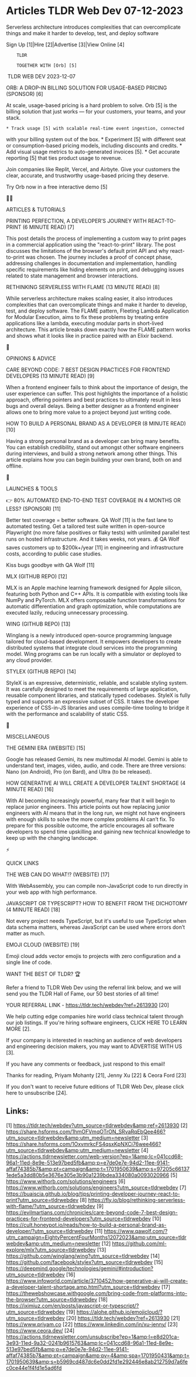 # Articles TLDR Web Dev 07-12-2023

Serverless architecture introduces complexities that can
overcomplicate things and make it harder to develop, test, and deploy
software 

Sign Up [1]|Hire [2]|Advertise [3]|View Online [4] 

		TLDR

		TOGETHER WITH [Orb] [5]

 TLDR WEB DEV 2023-12-07

 ORB: A DROP-IN BILLING SOLUTION FOR USAGE-BASED PRICING (SPONSOR) [6]


 At scale, usage-based pricing is a hard problem to solve. Orb [5] is
the billing solution that just works — for your customers, your
teams, and your stack.

	* Track usage [5] with scalable real-time event ingestion, connected
with your billing system out of the box.
	* Experiment [5] with different seat or consumption-based pricing
models, including discounts and credits.
	* Add visual usage metrics to auto-generated invoices [5].
	* Get accurate reporting [5] that ties product usage to revenue.

Join companies like Replit, Vercel, and Airbyte. Give your customers
the clear, accurate, and trustworthy usage-based pricing they deserve.

Try Orb now in a free interactive demo [5]

🧑‍💻 

ARTICLES & TUTORIALS

 PRINTING PERFECTION, A DEVELOPER’S JOURNEY WITH REACT-TO-PRINT (6
MINUTE READ) [7] 

 This post details the process of implementing a custom way to print
pages in a commercial application using the "react-to-print" library.
The post discusses the limitations of the browser's default print API
and why react-to-print was chosen. The journey includes a proof of
concept phase, addressing challenges in documentation and
implementation, handling specific requirements like hiding elements on
print, and debugging issues related to state management and browser
interactions. 

 RETHINKING SERVERLESS WITH FLAME (13 MINUTE READ) [8] 

 While serverless architecture makes scaling easier, it also
introduces complexities that can overcomplicate things and make it
harder to develop, test, and deploy software. The FLAME pattern,
Fleeting Lambda Application for Modular Execution, aims to fix these
problems by treating entire applications like a lambda, executing
modular parts in short-lived architecture. This article breaks down
exactly how the FLAME pattern works and shows what it looks like in
practice paired with an Elixir backend. 

🧠 

OPINIONS & ADVICE

 CARE BEYOND CODE: 7 BEST DESIGN PRACTICES FOR FRONTEND DEVELOPERS (13
MINUTE READ) [9] 

 When a frontend engineer fails to think about the importance of
design, the user experience can suffer. This post highlights the
importance of a holistic approach, offering pointers and best
practices to ultimately result in less bugs and overall delays. Being
a better designer as a frontend engineer allows one to bring more
value to a project beyond just writing code. 

 HOW TO BUILD A PERSONAL BRAND AS A DEVELOPER (8 MINUTE READ) [10] 

 Having a strong personal brand as a developer can bring many
benefits. You can establish credibility, stand out amongst other
software engineers during interviews, and build a strong network among
other things. This article explains how you can begin building your
own brand, both on and offline. 

🚀

LAUNCHES & TOOLS

 👉 80% AUTOMATED END-TO-END TEST COVERAGE IN 4 MONTHS OR LESS?
(SPONSOR) [11] 

 Better test coverage = better software. QA Wolf [11] is the fast lane
to automated testing. Get a tailored test suite written in open-source
Playwright (no more false positives or flaky tests) with unlimited
parallel test runs on hosted infrastructure. And it takes weeks, not
years.
💰 QA Wolf saves customers up to $200k+/year [11] in engineering
and infrastructure costs, according to public case studies.

Kiss bugs goodbye with QA Wolf [11]

 MLX (GITHUB REPO) [12] 

 MLX is an Apple machine learning framework designed for Apple
silicon, featuring both Python and C++ APIs. It is compatible with
existing tools like NumPy and PyTorch. MLX offers composable function
transformations for automatic differentiation and graph optimization,
while computations are executed lazily, reducing unnecessary
processing. 

 WING (GITHUB REPO) [13] 

 Winglang is a newly introduced open-source programming language
tailored for cloud-based development. It empowers developers to create
distributed systems that integrate cloud services into the programming
model. Wing programs can be run locally with a simulator or deployed
to any cloud provider. 

 STYLEX (GITHUB REPO) [14] 

 StyleX is an expressive, deterministic, reliable, and scalable
styling system. It was carefully designed to meet the requirements of
large application, reusable component libraries, and statically typed
codebases. StyleX is fully typed and supports an expressive subset of
CSS. It takes the developer experience of CSS-in-JS libraries and uses
compile-time tooling to bridge it with the performance and scalability
of static CSS. 

🎁

MISCELLANEOUS

 THE GEMINI ERA (WEBSITE) [15] 

 Google has released Gemini, its new multimodal AI model. Gemini is
able to understand text, images, video, audio, and code. There are
three versions: Nano (on Android), Pro (on Bard), and Ultra (to be
released). 

 HOW GENERATIVE AI WILL CREATE A DEVELOPER TALENT SHORTAGE (4 MINUTE
READ) [16] 

 With AI becoming increasingly powerful, many fear that it will begin
to replace junior engineers. This article points out how replacing
junior engineers with AI means that in the long run, we might not have
engineers with enough skills to solve the more complex problems AI
can’t fix. To prepare for this possible outcome, the article
encourages all software developers to spend time upskilling and
gaining new technical knowledge to keep up with the changing
landscape. 

⚡

QUICK LINKS

 THE WEB CAN DO WHAT!? (WEBSITE) [17] 

 With WebAssembly, you can compile non-JavaScript code to run directly
in your web app with high performance. 

 JAVASCRIPT OR TYPESCRIPT? HOW TO BENEFIT FROM THE DICHOTOMY (4 MINUTE
READ) [18] 

 Not every project needs TypeScript, but it's useful to use TypeScript
when data schema matters, whereas JavaScript can be used where errors
don’t matter as much. 

 EMOJI CLOUD (WEBSITE) [19] 

 Emoji cloud adds vector emojis to projects with zero configuration
and a single line of code. 

WANT THE BEST OF TLDR? 🏆

Refer a friend to TLDR Web Dev using the referral link below, and we
will send you the TLDR Hall of Fame, our 50 best stories of all time!

YOUR REFERRAL LINK - https://tldr.tech/webdev?ref=2613930 [20]

 We help cutting edge companies hire world class technical talent
through our job listings. If you're hiring software engineers, CLICK
HERE TO LEARN MORE [2]. 

If your company is interested in reaching an audience of web
developers and engineering decision makers, you may want to ADVERTISE
WITH US [3].

If you have any comments or feedback, just respond to this email! 

Thanks for reading, 
Priyam Mohanty [21], Jenny Xu [22] & Ceora Ford [23] 

If you don't want to receive future editions of TLDR Web Dev,
please click here to unsubscribe [24]. 



Links:
------
[1] https://tldr.tech/webdev?utm_source=tldrwebdev&amp;ref=2613930
[2] https://share.hsforms.com/1hmOFVmqOTrON_SRvaRqEbQee466?utm_source=tldrwebdev&amp;utm_medium=newsletter
[3] https://share.hsforms.com/1OxvmrkcFS4qsxKpNXCi76wee466?utm_source=tldrwebdev&amp;utm_medium=newsletter
[4] https://actions.tldrnewsletter.com/web-version?ep=1&amp;lc=041ccd68-96a1-11ed-8e9e-513e97bed5fb&amp;p=e7de0e7e-94d2-11ee-9141-affaf74385b7&amp;pt=campaign&amp;t=1701950639&amp;s=97205c661371ede5a3dd80b5e3676e305e3b90a1239bdea334080a0093020966
[5] https://www.withorb.com/solutions/engineers
[6] https://www.withorb.com/solutions/engineers?utm_source=tldrwebdev
[7] https://buaiscia.github.io/blog/tips/printing-developer-journey-react-to-print?utm_source=tldrwebdev
[8] https://fly.io/blog/rethinking-serverless-with-flame/?utm_source=tldrwebdev
[9] https://evilmartians.com/chronicles/care-beyond-code-7-best-design-practices-for-frontend-developers?utm_source=tldrwebdev
[10] https://cult.honeypot.io/reads/how-to-build-a-personal-brand-as-developer/?utm_source=tldrwebdev
[11] https://www.qawolf.com/?utm_campaign=EightyPercentFourMonths12072023&amp;utm_source=tldrwebdev&amp;utm_medium=newsletter
[12] https://github.com/ml-explore/mlx?utm_source=tldrwebdev
[13] https://github.com/winglang/wing?utm_source=tldrwebdev
[14] https://github.com/facebook/stylex?utm_source=tldrwebdev
[15] https://deepmind.google/technologies/gemini/#introduction?utm_source=tldrwebdev
[16] https://www.infoworld.com/article/3710452/how-generative-ai-will-create-a-developer-talent-shortage.amp.html?utm_source=tldrwebdev
[17] https://thewebshowcase.withgoogle.com/bring-code-from-platforms-into-the-browser?utm_source=tldrwebdev
[18] https://iximiuz.com/en/posts/javascript-or-typescript/?utm_source=tldrwebdev
[19] https://alohe.github.io/emojicloud/?utm_source=tldrwebdev
[20] https://tldr.tech/webdev?ref=2613930
[21] https://www.priyam.co
[22] https://www.linkedin.com/in/xu-jenny/
[23] https://www.ceora.dev/
[24] https://actions.tldrnewsletter.com/unsubscribe?ep=1&amp;l=e8d201ca-3e93-11ed-9a32-0241b9615763&amp;lc=041ccd68-96a1-11ed-8e9e-513e97bed5fb&amp;p=e7de0e7e-94d2-11ee-9141-affaf74385b7&amp;pt=campaign&amp;pv=4&amp;spa=1701950431&amp;t=1701950639&amp;s=b5969cd487dc6e0dd2fd1e292446e8ab212759d7a6fec0ce44e1f4fd1e5ad6fd